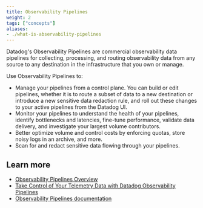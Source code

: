 ```yaml
---
title: Observability Pipelines
weight: 2
tags: ["concepts"]
aliases:
- ./what-is-abservability-pipelines
---
```


Datadog's Observability Pipelines are commercial observability data pipelines for collecting, processing, and routing observability data from any source to any destination in the infrastructure that you own or manage.

Use Observability Pipelines to:

- Manage your pipelines from a control plane. You can build or edit pipelines, whether it is to route a subset of data to a new destination or introduce a new sensitive data redaction rule, and roll out these changes to your active pipelines from the Datadog UI.
- Monitor your pipelines to understand the health of your pipelines, identify bottlenecks and latencies, fine-tune performance, validate data delivery, and investigate your largest volume contributors.
- Better optimize volume and control costs by enforcing quotas, store noisy logs in an archive, and more.
- Scan for and redact sensitive data flowing through your pipelines.

## Learn more

- [Observability Pipelines Overview](https://www.datadoghq.com/product/observability-pipelines/)
- [Take Control of Your Telemetry Data with Datadog Observability Pipelines](https://www.datadoghq.com/blog/datadog-observability-pipelines/)
- [Observability Pipelines documentation](https://docs.datadoghq.com/observability_pipelines/)

